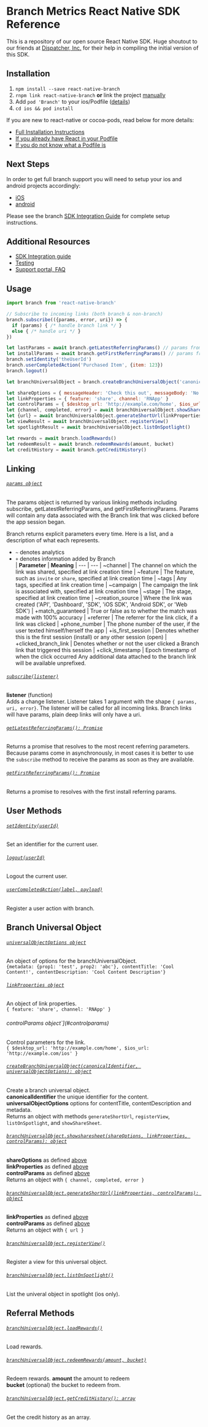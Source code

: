 # Branch Metrics React Native SDK Reference

This is a repository of our open source React Native SDK. Huge shoutout to our friends at [Dispatcher, Inc.](https://dispatchertrucking.com) for their help in compiling the initial version of this SDK.

## Installation

1. `npm install --save react-native-branch`
2. `rnpm link react-native-branch` **or** link the project [manually](./docs/installation.md#manual-linking)
3. Add `pod 'Branch'` to your ios/Podfile ([details](./docs/installation.md#cocoa-pods))
4. `cd ios && pod install`

If you are new to react-native or cocoa-pods, read below for more details:
- [Full Installation Instructions](./docs/installation.md)
- [If you already have React in your Podfile](./docs/installation.md#pod-only-installation)
- [If you do not know what a Podfile is](./docs/installation.md#creating-a-new-podfile)

## Next Steps
In order to get full branch support you will need to setup your ios and android projects accordingly:
- [iOS](./docs/setup.md#ios)
- [android](./docs/setup.md#android)

Please see the branch [SDK Integration Guide](https://dev.branch.io/getting-started/sdk-integration-guide/) for complete setup instructions.

## Additional Resources
- [SDK Integration guide](https://dev.branch.io/recipes/add_the_sdk/react/)
- [Testing](https://dev.branch.io/getting-started/integration-testing/guide/react/)
- [Support portal, FAQ](http://support.branch.io/)

## Usage
```js
import branch from 'react-native-branch'

// Subscribe to incoming links (both branch & non-branch)
branch.subscribe(({params, error, uri}) => {
  if (params) { /* handle branch link */ }
  else { /* handle uri */ }
})

let lastParams = await branch.getLatestReferringParams() // params from last open
let installParams = await branch.getFirstReferringParams() // params from original install
branch.setIdentity('theUserId')
branch.userCompletedAction('Purchased Item', {item: 123})
branch.logout()

let branchUniversalObject = branch.createBranchUniversalObject('canonicalIdentifier', {metadata: {prop1: 'test', prop2: 'abc'}, contentTitle: 'Cool Content!', contentDescription: 'Cool Content Description'}

let shareOptions = { messageHeader: 'Check this out', messageBody: 'No really, check this out!' }
let linkProperties = { feature: 'share', channel: 'RNApp' }
let controlParams = { $desktop_url: 'http://example.com/home', $ios_url: 'http://example.com/ios' }
let {channel, completed, error} = await branchUniversalObject.showShareSheet(shareOptions, linkProperties, controlParams)
let {url} = await branchUniversalObject.generateShortUrl(linkProperties, controlParams)
let viewResult = await branchUniversalObject.registerView()
let spotlightResult = await branchUniversalObject.listOnSpotlight()

let rewards = await branch.loadRewards()
let redeemResult = await branch.redeemRewards(amount, bucket)
let creditHistory = await branch.getCreditHistory()
```

## Linking
###### <a id='params'></a>[`params object`](#params)  
The params object is returned by various linking methods including subscribe, getLatestReferringParams, and getFirstReferringParams. Params will contain any data associated with the Branch link that was clicked before the app session began.  

Branch returns explicit parameters every time. Here is a list, and a description of what each represents.  
* `~` denotes analytics  
* `+` denotes information added by Branch  
| **Parameter** | **Meaning**
| --- | ---
| ~channel | The channel on which the link was shared, specified at link creation time
| ~feature | The feature, such as `invite` or `share`, specified at link creation time
| ~tags | Any tags, specified at link creation time
| ~campaign | The campaign the link is associated with, specified at link creation time
| ~stage | The stage, specified at link creation time
| ~creation_source | Where the link was created ('API', 'Dashboard', 'SDK', 'iOS SDK', 'Android SDK', or 'Web SDK')
| +match_guaranteed | True or false as to whether the match was made with 100% accuracy
| +referrer | The referrer for the link click, if a link was clicked
| +phone_number | The phone number of the user, if the user texted himself/herself the app
| +is_first_session | Denotes whether this is the first session (install) or any other session (open)
| +clicked_branch_link | Denotes whether or not the user clicked a Branch link that triggered this session
| +click_timestamp | Epoch timestamp of when the click occurred
Any additional data attached to the branch link will be available unprefixed.

###### <a id='subscribe'></a>[`subscribe(listener)`](#subscribe)
**listener** (function)  
Adds a change listener. Listener takes 1 argument with the shape `{ params, uri, error}`. The listener will be called for all incoming links. Branch links will have params, plain deep links will only have a uri.  

###### <a id='getlatestreferringparams'></a>[`getLatestReferringParams(): Promise`](#getlatestreferringparams)
Returns a promise that resolves to the most recent referring parameters. Because params come in asynchronously, in most cases it is better to use the `subscribe` method to receive the params as soon as they are available.

###### <a id='getfirstreferringparams'></a>[`getFirstReferringParams(): Promise`](#getfirstreferringparams)
Returns a promise to resolves with the first install referring params.

## User Methods
###### <a id='setidentity'></a>[`setIdentity(userId)`](#setidentity)
Set an identifier for the current user.

###### <a id='logout'></a>[`logout(userId)`](#logout)
Logout the current user.  

###### <a id='usercompletedaction'></a>[`userCompletedAction(label, payload)`](#usercompletedaction)
Register a user action with branch.  

## Branch Universal Object
###### <a id='universalobjectoptions'></a>[`universalObjectOptions object`](#universalobjectoptions)
An object of options for the branchUniversalObject.  
`{metadata: {prop1: 'test', prop2: 'abc'}, contentTitle: 'Cool Content!', contentDescription: 'Cool Content Description'}`  

###### <a id='linkproperties'></a>[`linkProperties object`](#linkproperties) 
An object of link properties.  
`{ feature: 'share', channel: 'RNApp' }`  

###### <a id='controlparams'></a>controlParams object`](#controlparams)
Control parameters for the link.  
`{ $desktop_url: 'http://example.com/home', $ios_url: 'http://example.com/ios' }`  

###### <a id='createbranchuniversalobject'></a>[`createBranchUniversalObject(canonicalIdentifier, universalObjectOptions): object`](#createbranchuniversalobject)
Create a branch universal object.  
**canonicalIdentifier** the unique identifier for the content.  
**universalObjectOptions** options for contentTitle, contentDescription and metadata.  
Returns an object with methods `generateShortUrl`, `registerView`, `listOnSpotlight`, and `showShareSheet`.  

###### <a id='showsharesheet'></a>[`branchUniversalObject.showsharesheet(shareOptions, linkProperties, controlParams): object`](#showsharesheet)  
**shareOptions** as defined [above](#shareoptions)  
**linkProperties** as defined [above](#linkproperties)  
**controlParams** as defined [above](#controlparams)  
Returns an object with `{ channel, completed, error }`  

######  <a id='generateshorturl'></a>[`branchUniversalObject.generateShortUrl(linkProperties, controlParams): object`](#generateshorturl)
**linkProperties** as defined [above](#linkproperties)  
**controlParams** as defined [above](#controlparams)  
Returns an object with `{ url }`  

######  <a id='registerview'></a>[`branchUniversalObject.registerView()`](#registerview)
Register a view for this universal object.

######  <a id='listonspotlight'></a>[`branchUniversalObject.listOnSpotlight()`](#listonspotlight)
List the univeral object in spotlight (ios only).

## Referral Methods
######  <a id='loadrewards'></a>[`branchUniversalObject.loadRewards()`](#loadrewards)
Load rewards.

######  <a id='redeemrewards'></a>[`branchUniversalObject.redeemRewards(amount, bucket)`](#redeemrewards)
Redeem rewards.
**amount** the amount to redeem  
**bucket** (optional) the bucket to redeem from.  

######  <a id='getcredithistory'></a>[`branchUniversalObject.getCreditHistory(): array`](#getcredithistory)
Get the credit history as an array.
